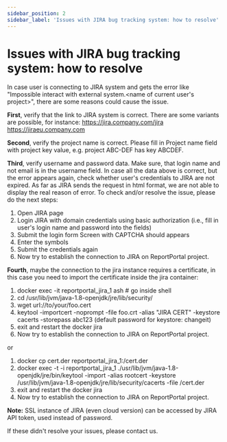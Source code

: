 ```yaml
---
sidebar_position: 2
sidebar_label: 'Issues with JIRA bug tracking system: how to resolve'
---
```


# Issues with JIRA bug tracking system: how to resolve 

In case user is connecting to JIRA system and gets the error like 
"Impossible interact with external system.<name of current user's project>", there 
are some reasons could cause the issue.

**First**, verify that the link to JIRA system is correct. There are some variants 
are possible, for instance:
https://jira.company.com/jira
https://jiraeu.company.com

**Second**, verify the project name is correct. Please fill in Project name field with 
project key value, e.g. project ABC-DEF has key ABCDEF.

**Third**, verify username and password data. Make sure, that login name and not email 
is in the username field. In case all the data above is correct, but the error 
appears again, check whether user's credentials to JIRA are not expired. 
As far as JIRA sends the request in html format, we are not able to display the real
reason of error.
To check and/or resolve the issue, please do the next steps:
1. Open JIRA page
2. Login JIRA with domain credentials using basic authorization (i.e., fill in user's 
login name and password into the fields)
3. Submit the login form
Screen with CAPTCHA should appears
4. Enter the symbols
5. Submit the credentials again
6. Now try to establish the connection to JIRA on ReportPortal project.

**Fourth**, maybe the connection to the jira instance requires a certificate, in this
case you need to import the certificate inside the jira container:

1. docker exec -it reportportal_jira_1 ash # go inside shell
2. cd /usr/lib/jvm/java-1.8-openjdk/jre/lib/security/
3. wget url://to/your/foo.cert
4. keytool -importcert -noprompt -file foo.crt -alias "JIRA CERT" -keystore cacerts -storepass abc123 (default password for keystore: changeit)
5. exit and restart the docker jira
6. Now try to establish the connection to JIRA on ReportPortal project.

or

1. docker cp cert.der reportportal_jira_1:/cert.der
2. docker exec -t -i reportportal_jira_1 ./usr/lib/jvm/java-1.8-openjdk/jre/bin/keytool -import -alias rootcert -keystore /usr/lib/jvm/java-1.8-openjdk/jre/lib/security/cacerts -file /cert.der
3. exit and restart the docker jira
4. Now try to establish the connection to JIRA on ReportPortal project.


**Note:**
SSL instance of JIRA (even cloud version) can be accessed by JIRA API token, used instead of password.


If these didn't resolve your issues, please contact us.
